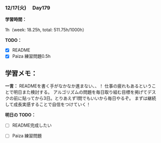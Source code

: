 ### 12/17(火)　 Day179

**学習時間：**

1h（week: 18.25h, total: 511.75h/1000h）

**TODO：**

- [x] README
- [x] Paiza 練習問題0.5h

**学習メモ：**
-

**一言：**
READMEを書く手がなかなか進まない、、！
仕事の疲れもあるということで明日また検討する。
アルゴリズムの問題を毎日取り組む目標を掲げてデスクの前に貼ってから3日。とりあえず1問でもいいから毎日やるぞ。
まずは継続して成長実感することで自信をつけていく！

**明日の TODO：**

- [ ] README完成したい
- [ ] Paiza 練習問題

